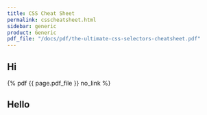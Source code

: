 ```yaml
---
title: CSS Cheat Sheet
permalink: csscheatsheet.html
sidebar: generic
product: Generic
pdf_file: "/docs/pdf/the-ultimate-css-selectors-cheatsheet.pdf"
---
```


## Hi

 {% pdf  {{ page.pdf_file }} no_link %}

## Hello